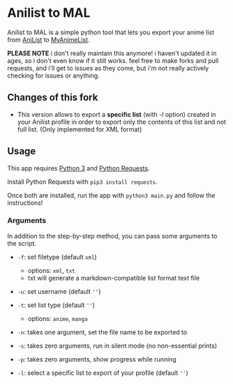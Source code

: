 # Anilist to MAL
Anilist to MAL is a simple python tool that lets you export your anime list from [AniList](https://anilist.co) to [MyAnimeList](https://myanimelist.net).

**PLEASE NOTE** i don't really maintain this anymore! i haven't updated it in ages, so i don't even know if it still works. feel free to make forks and pull requests, and i'll get to issues as they come, but i'm not really actively checking for issues or anything.

## Changes of this fork

* This version allows to export a **specific list** (with -l option) created in your Anilist profile in order to export only the contents of this list and not full list. (Only implemented for XML format)

## Usage
This app requires [Python 3](https://www.python.org/downloads/) and [Python Requests](http://docs.python-requests.org/en/master/).

Install Python Requests with `pip3 install requests`.

Once both are installed, run the app with `python3 main.py` and follow the instructions!

### Arguments
In addition to the step-by-step method, you can pass some arguments to the script.

- `-f`: set filetype (default `xml`)
  - options: `xml`, `txt`
  - txt will generate a markdown-compatible list format text file
- `-u`: set username (default `''`)
- `-t`: set list type (default `''`)
  - options: `anime`, `manga`
- `-n`: takes one argument, set the file name to be exported to

- `-s`: takes zero arguments, run in silent mode (no non-essential prints)
- `-p`: takes zero arguments, show progress while running

- `-l`: select a specific list to export of your profile (default `''`)
